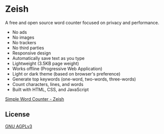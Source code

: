 # Zeish

A free and open source word counter focused on privacy and performance.

- No ads
- No images
- No trackers
- No third parties
- Responsive design
- Automatically save text as you type
- Lightweight (3.5KB page weight)
- Works offline (Progressive Web Application)
- Light or dark theme (based on browser's preference)
- Generate top keywords (one-word, two-words, three-words)
- Count characters, lines, and words
- Built with HTML, CSS, and JavaScript

[Simple Word Counter - Zeish](https://zeish.netlify.app/)

## License

[GNU AGPLv3](./LICENSE)
